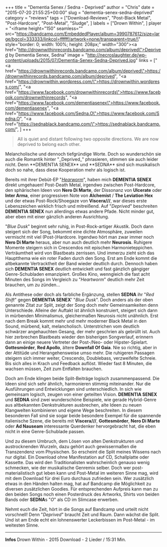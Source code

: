 +++
title = "Dementia Senex / Sedna - Deprived"
author = "Chris"
date = "2015-07-20 21:55:25+00:00"
slug = "dementia-senex-sedna-deprived"
category = "reviews"
tags = ["Download-Reviews", "Post-Black Metal", "Post-Hardcore", "Post-Metal", "Sludge", ]
labels = ["Drown Within", ]
player = "<iframe height=\"150\" seamless=\"\" src=\"https://bandcamp.com/EmbeddedPlayer/album=3990787612/size=large/bgcol=333333/linkcol=ffffff/artwork=none/transparent=true/\" style=\"border: 0; width: 100%; height: 208px;\" width=\"300\"><a href=\"http://drownwithinrecords.bandcamp.com/album/deprived\">Deprived by Dementia Senex, Sedna</a></iframe>"
image = "http://necroslaughter.de/wp-content/uploads/2015/07/Dementia-Senex-Sedna-Deprived.jpg"
links = ["<a href=\"https://drownwithinrecords.bandcamp.com/album/deprived\">https://drownwithinrecords.bandcamp.com/album/deprived</a>", "<a href=\"https://drownwithin.wordpress.com/\">https://drownwithin.wordpress.com/</a>", "<a href=\"https://www.facebook.com/drownwithinrecords\">https://www.facebook.com/drownwithinrecords</a>", "<a href=\"https://www.facebook.com/dementiasenex\">https://www.facebook.com/dementiasenex</a>", "<a href=\"https://www.facebook.com/Sedna.O\">https://www.facebook.com/Sedna.O</a>", "<a href=\"https://sednablack.bandcamp.com/\">https://sednablack.bandcamp.com/</a>", ]
+++


<blockquote>All is quiet and distant following two opposite directions. We are now deprived to belong each other.</blockquote>
Melancholische und dennoch tiefgründige Worte. Doch so wunderschön sie auch die Romantik hinter "_Deprived_" phrasieren, stimmen sie auch leider nicht. Denn **DEMENTIA SENEX** und **SEDNA** sind sich musikalisch doch so nahe, dass diese Kooperation mehr als logisch ist.

Bereits mit ihrer Debüt-EP "_<a href="http://necroslaughter.de/2014/03/dementia-senex-hearworm/">Hearworm</a>_", haben mich **DEMENTIA SENEX** direkt umgehauen! Post-Death Metal, irgendwo zwischen Post-Hardcore, den sphärischen Ideen von **Nero Di Marte**, der Dissonanz von **Ulcerate** oder **Inter Arma**, einer progressiven Note von **Alchemist** / **The Leviation Hex** und der etwas Post-Rock/Shoegaze von **Viscera///**, war dieses erste Lebenszeichen wirklich frisch und mitreißend. Auf "_Deprived_" beschreiten **DEMENTIA SENEX** nun allerdings etwas andere Pfade. Nicht minder gut, aber eben mit einer gänzlich anderen Ausrichtung.

"_Blue Dusk_" beginnt sehr ruhig, in Post-Rock-artiger Akustik. Doch dann steigert sich der Song, bekommt eine dichte Atmosphäre, zuweilen vermischt mit viel (Post-)Hardcore. Irgendwo hört man zwar immer noch **Nero Di Marte** heraus, aber nun auch deutlich mehr **Neurosis**. Ruhigere Momente steigern sich in Crescendos mit epischen Harmonieteppichen. Verträumtheit wird von Blastbeats zerrissen. Und immerzu zieht sich das Hauptthema wie ein roter Faden durch den Song. Erst am Ende kommt die altbekannte Vertracktheit der Band wieder deutlich durch. Dennoch haben sich **DEMENTIA SENEX** deutlich entwickelt und fast gänzlich gängiger Genre-Schubladen emanzipiert. Großes Kino, wenngleich die fast acht Minuten des Songs im Vergleich zu "_Heartworm_" deutlich mehr Zeit brauchen, um zu zünden...

Als Antithese oder doch als farbliche Ergänzung, stellen **SEDNA** ihr "_Red Shift_" gegen **DEMENTIA SENEX**' "_Blue Dusk_". Doch anders als der oben genannte Zitat zur Split, zeigt der Song doch mehr Gemeinsamkeiten denn Unterschiede. Alleine der Auftakt ist ähnlich konstruiert, steigert sich dann in mürbenden Minimalismus, gleichermaßen Neurosis nicht unähnlich.
Erst nach dem Break kommt mehr und mehr moderner Black Metal in den Sound, mürbend, kalt, melancholisch. Unterstrichen vom deutlich schwärzer angehauchten Gesang, der mehr geschrien als gebrüllt ist.
Auch hier zerbrechen Blastbeats wieder den bisherigen Songverlauf, erinnern dann an einige neuere Vertreter der Post-/Neo- oder Hipster-Spielart. **Gottesmörder**, **Red Apollo**, ältere **Downfall Of Gaia**. Nie so richtig, aber in der Attitüde und Herangehensweise umso mehr. Die ruhigeren Passagen steigern sich immer weiter, Crescendo, Doublebass, verzweifelte Schreie. Bis sich alles in Krach und Feedback auflöst. Wieder fast 8 Minuten, die wachsen müssen, Zeit zum Entfalten brauchen.

Doch am Ende klingen beide Split-Beiträge logisch zusammenpassend. Die Ideen sind sich sehr ähnlich, harmonieren stimmig miteinander. Nur die Ausführungen und Entwicklungen sind unterschiedlich. In sich wie gemeinsam logisch, zeugen von einer geteilten Vision. **DEMENTIA SENEX** und **SEDNA** sind zwei wunderschöne Beispiele, wie gerade Hybrid-Genre aus altbekannten Denkstrukturen ausbrechen, alte Ideen zu neuen Klangwelten kombinieren und eigene Wege beschreiten. In diesem besonderen Fall sind sie sogar beide besondere Exempel für die spannende italienische Szene, die bereits mit **Viscera///**, **Gottesmörder**, **Nero Di Marte** oder **Ad Nauseam** interessante Querdenker hervorgebracht hat, die eben nicht in eine Genre-Schublade passen.

Und zu diesem Umbruch, dem Lösen von alten Denkstrukturen und austrocknenden Wurzeln, dazu gehört auch gewissermaßen die Transzendenz vom Physischen. So erscheint die Split meines Wissens nach nur digital. Ein Download ohne Manifestation auf CD, Schallplatte oder Kassette. Das wird den Traditionalisten wahrscheinlich genauso wenig schmecken, wie der musikalische Genremix selber. Doch wer post-materialistisch gut leben kann und Post-Metal im weiteren Sinne mag, wird mit dem Download für drei Euro durchaus zufrieden sein. Wer zusätzlich etwas in den Händen halten mag, hat auf Bandcamp die Möglichkeit zu diversen zusätzlichen Goodies. Für entsprechenden Aufpreis kann man zu den beiden Songs noch einen Posterdruck des Artworks, Shirts von beiden Bands oder **SEDNA**s "_O_" als CD im Slimcase erwerben.

Nehmt euch die Zeit, hört in die Songs auf Bandcamp und urteilt nicht vorschnell! Denn "_Deprived_" braucht Zeit und Raum. Dann wächst die Split. Und ist am Ende echt ein lohnenswerter Leckerbissen im Post-Metal - im weitesten Sinne.





---
**Infos**
Drown Within - 2015
Download - 2 Lieder / 15:31 Min.
